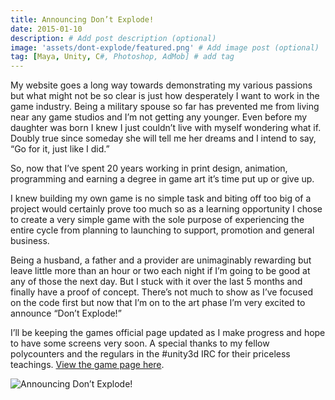 ```yaml
---
title: Announcing Don’t Explode!
date: 2015-01-10
description: # Add post description (optional)
image: 'assets/dont-explode/featured.png' # Add image post (optional)
tag: [Maya, Unity, C#, Photoshop, AdMob] # add tag
---
```


My website goes a long way towards demonstrating my various passions but what might not be so clear is just how desperately I want to work in the game industry. Being a military spouse so far has prevented me from living near any game studios and I’m not getting any younger. Even before my daughter was born I knew I just couldn’t live with myself wondering what if. Doubly true since someday she will tell me her dreams and I intend to say, “Go for it, just like I did.”

So, now that I’ve spent 20 years working in print design, animation, programming and earning a degree in game art it’s time put up or give up.

I knew building my own game is no simple task and biting off too big of a project would certainly prove too much so as a learning opportunity I chose to create a very simple game with the sole purpose of experiencing the entire cycle from planning to launching to support, promotion and general business.

Being a husband, a father and a provider are unimaginably rewarding but leave little more than an hour or two each night if I’m going to be good at any of those the next day. But I stuck with it over the last 5 months and finally have a proof of concept. There’s not much to show as I’ve focused on the code first but now that I’m on to the art phase I’m very excited to announce “Don’t Explode!”

I’ll be keeping the games official page updated as I make progress and hope to have some screens very soon. A special thanks to my fellow polycounters and the regulars in the #unity3d IRC for their priceless teachings.
[View the game page here](/dont-explode/).

![Announcing Don’t Explode!](assets/rockets1.jpg)

